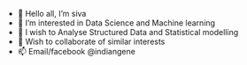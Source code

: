 - 👋 Hello all, I’m siva
- 👀 I’m interested in Data Science and Machine learning
- 🌱 I wish to Analyse Structured Data and Statistical modelling 
- 💞️ Wish to collaborate of similar interests
- 📫 Email/facebook @indiangene

<!---
sivkri/sivkri is a ✨ special ✨ repository because its `README.md` (this file) appears on your GitHub profile.
You can click the Preview link to take a look at your changes.
--->
